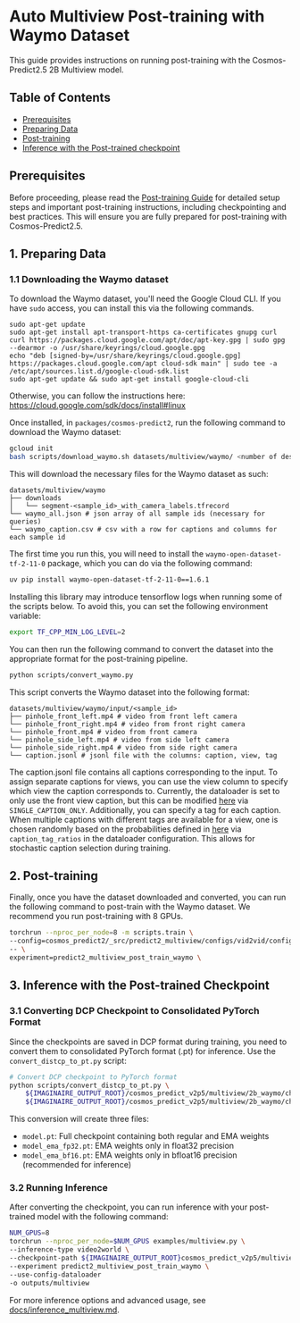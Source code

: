 # Auto Multiview Post-training with Waymo Dataset

This guide provides instructions on running post-training with the Cosmos-Predict2.5 2B Multiview model.

## Table of Contents

- [Prerequisites](#prerequisites)
- [Preparing Data](#1-preparing-data)
- [Post-training](#2-post-training)
- [Inference with the Post-trained checkpoint](#3-inference-with-the-post-trained-checkpoint)

## Prerequisites

Before proceeding, please read the [Post-training Guide](./post-training.md) for detailed setup steps and important post-training instructions, including checkpointing and best practices. This will ensure you are fully prepared for post-training with Cosmos-Predict2.5.

## 1. Preparing Data

### 1.1 Downloading the Waymo dataset

To download the Waymo dataset, you'll need the Google Cloud CLI. If you have `sudo` access, you can install this via the following commands.
```
sudo apt-get update
sudo apt-get install apt-transport-https ca-certificates gnupg curl
curl https://packages.cloud.google.com/apt/doc/apt-key.gpg | sudo gpg --dearmor -o /usr/share/keyrings/cloud.google.gpg
echo "deb [signed-by=/usr/share/keyrings/cloud.google.gpg] https://packages.cloud.google.com/apt cloud-sdk main" | sudo tee -a /etc/apt/sources.list.d/google-cloud-sdk.list
sudo apt-get update && sudo apt-get install google-cloud-cli
```
Otherwise, you can follow the instructions here: https://cloud.google.com/sdk/docs/install#linux

Once installed, in `packages/cosmos-predict2`, run the following command to download the Waymo dataset:
```bash
gcloud init
bash scripts/download_waymo.sh datasets/multiview/waymo/ <number of desired files>
```

This will download the necessary files for the Waymo dataset as such:
```
datasets/multiview/waymo
├── downloads
│   └── segment-<sample_id>_with_camera_labels.tfrecord
└── waymo_all.json # json array of all sample ids (necessary for queries)
└── waymo_caption.csv # csv with a row for captions and columns for each sample id
```

The first time you run this, you will need to install the `waymo-open-dataset-tf-2-11-0` package, which you can do via the following command:
```bash
uv pip install waymo-open-dataset-tf-2-11-0==1.6.1
```

Installing this library may introduce tensorflow logs when running some of the scripts below. To avoid this, you can set the following environment variable:
```bash
export TF_CPP_MIN_LOG_LEVEL=2
```

You can then run the following command to convert the dataset into the appropriate format for the post-training pipeline.
```bash
python scripts/convert_waymo.py
```
This script converts the Waymo dataset into the following format:
```
datasets/multiview/waymo/input/<sample_id>
├── pinhole_front_left.mp4 # video from front left camera
└── pinhole_front_right.mp4 # video from front right camera
└── pinhole_front.mp4 # video from front camera
└── pinhole_side_left.mp4 # video from side left camera
└── pinhole_side_right.mp4 # video from side right camera
└── caption.jsonl # jsonl file with the columns: caption, view, tag
```

The caption.jsonl file contains all captions corresponding to the input. To assign separate captions for views, you can use the view column to specify which view the caption corresponds to. Currently, the dataloader is set to only use the front view caption, but this can be modified [here](../projects/cosmos/predict2_multiview/configs/vid2vid/defaults/local_dataloader.py) via `SINGLE_CAPTION_ONLY`. Additionally, you can specify a tag for each caption. When multiple captions with different tags are available for a view, one is chosen randomly based on the probabilities defined in [here](../projects/cosmos/predict2_multiview/datasets/local_dataset_train.py) via `caption_tag_ratios` in the dataloader configuration. This allows for stochastic caption selection during training.

## 2. Post-training

Finally, once you have the dataset downloaded and converted, you can run the following command to post-train with the Waymo dataset. We recommend you run post-training with 8 GPUs.
```bash
torchrun --nproc_per_node=8 -m scripts.train \
--config=cosmos_predict2/_src/predict2_multiview/configs/vid2vid/config.py \
-- \
experiment=predict2_multiview_post_train_waymo \
```

## 3. Inference with the Post-trained Checkpoint

### 3.1 Converting DCP Checkpoint to Consolidated PyTorch Format

Since the checkpoints are saved in DCP format during training, you need to convert them to consolidated PyTorch format (.pt) for inference. Use the `convert_distcp_to_pt.py` script:

```bash
# Convert DCP checkpoint to PyTorch format
python scripts/convert_distcp_to_pt.py \
    ${IMAGINAIRE_OUTPUT_ROOT}/cosmos_predict_v2p5/multiview/2b_waymo/checkpoints/iter_000002000/model/ \
    ${IMAGINAIRE_OUTPUT_ROOT}/cosmos_predict_v2p5/multiview/2b_waymo/checkpoints/iter_000002000/
```

This conversion will create three files:

- `model.pt`: Full checkpoint containing both regular and EMA weights
- `model_ema_fp32.pt`: EMA weights only in float32 precision
- `model_ema_bf16.pt`: EMA weights only in bfloat16 precision (recommended for inference)

### 3.2 Running Inference

After converting the checkpoint, you can run inference with your post-trained model with the following command:

```bash
NUM_GPUS=8
torchrun --nproc_per_node=$NUM_GPUS examples/multiview.py \
--inference-type video2world \
--checkpoint-path ${IMAGINAIRE_OUTPUT_ROOT}cosmos_predict_v2p5/multiview/2b_waymo/checkpoints/iter_000000500/model_ema_bf16.pt \
--experiment predict2_multiview_post_train_waymo \
--use-config-dataloader
-o outputs/multiview
```

For more inference options and advanced usage, see [docs/inference_multiview.md](./inference_multiview.md).
